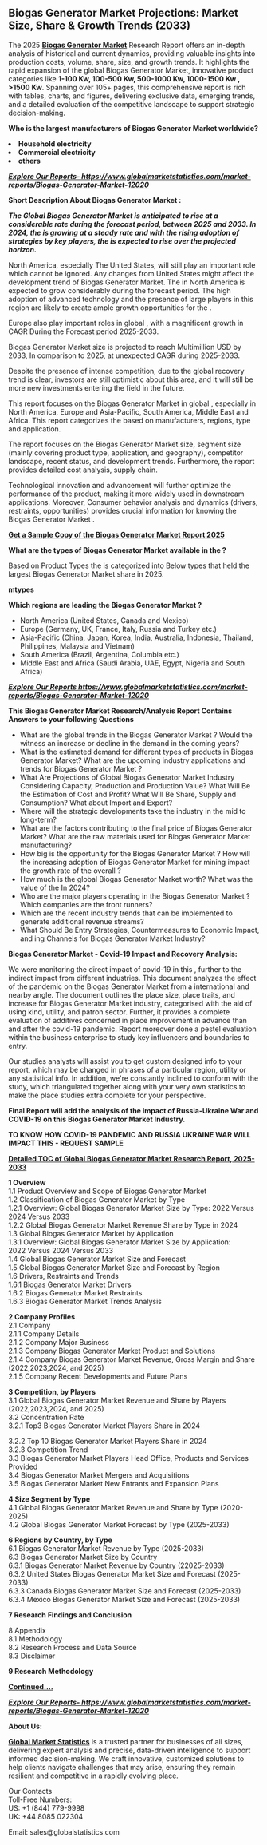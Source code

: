 <h2>Biogas Generator Market Projections: Market Size, Share & Growth Trends (2033)</h2><p>The 2025 <strong><a href="https://www.globalmarketstatistics.com/market-reports/Biogas-Generator-Market-12020">Biogas Generator Market</a></strong> Research Report offers an in-depth analysis of historical and current dynamics, providing valuable insights into production costs, volume, share, size, and growth trends. It highlights the rapid expansion of the global Biogas Generator Market, innovative product categories like <strong>1-100 Kw, 100-500 Kw, 500-1000 Kw, 1000-1500 Kw , >1500 Kw</strong>. Spanning over 105+ pages, this comprehensive report is rich with tables, charts, and figures, delivering exclusive data, emerging trends, and a detailed evaluation of the competitive landscape to support strategic decision-making.</p><p><strong>Who is the largest manufacturers of Biogas Generator Market worldwide?</strong></p><p><strong><li>Household electricity<li>Commercial electricity<li>others</strong></p><p><strong><em><a href="https://www.globalmarketstatistics.com/market-reports/Biogas-Generator-Market-12020">Explore Our Reports-&nbsp;https://www.globalmarketstatistics.com/market-reports/Biogas-Generator-Market-12020</a></em></strong></p><p><strong>Short Description About Biogas Generator Market :</strong></p><p><strong><em>The Global Biogas Generator Market is anticipated to rise at a considerable rate during the forecast period, between 2025 and 2033. In 2024, the is growing at a steady rate and with the rising adoption of strategies by key players, the is expected to rise over the projected horizon.</em></strong></p><p>North America, especially The United States, will still play an important role which cannot be ignored. Any changes from United States might affect the development trend of Biogas Generator Market. The in North America is expected to grow considerably during the forecast period. The high adoption of advanced technology and the presence of large players in this region are likely to create ample growth opportunities for the .</p><p>Europe also play important roles in global , with a magnificent growth in CAGR During the Forecast period 2025-2033.</p><p>Biogas Generator Market size is projected to reach Multimillion USD by 2033, In comparison to 2025, at unexpected CAGR during 2025-2033.</p><p>Despite the presence of intense competition, due to the global recovery trend is clear, investors are still optimistic about this area, and it will still be more new investments entering the field in the future.</p><p>This report focuses on the Biogas Generator Market in global , especially in North America, Europe and Asia-Pacific, South America, Middle East and Africa. This report categorizes the based on manufacturers, regions, type and application.</p><p>The report focuses on the Biogas Generator Market size, segment size (mainly covering product type, application, and geography), competitor landscape, recent status, and development trends. Furthermore, the report provides detailed cost analysis, supply chain.</p><p>Technological innovation and advancement will further optimize the performance of the product, making it more widely used in downstream applications. Moreover, Consumer behavior analysis and dynamics (drivers, restraints, opportunities) provides crucial information for knowing the Biogas Generator Market .</p><p><strong><a href="https://www.globalmarketstatistics.com/market-reports/Biogas-Generator-Market-12020">Get a Sample Copy of the Biogas Generator Market Report 2025</a></strong></p><p><strong>What are the types of Biogas Generator Market available in the ?</strong></p><p>Based on Product Types the is categorized into Below types that held the largest Biogas Generator Market share in 2025.</p><p><strong>mtypes</strong></p><p><strong>Which regions are leading the Biogas Generator Market ?</strong></p><ul><li>North America (United States, Canada and Mexico)</li><li>Europe (Germany, UK, France, Italy, Russia and Turkey etc.)</li><li>Asia-Pacific (China, Japan, Korea, India, Australia, Indonesia, Thailand, Philippines, Malaysia and Vietnam)</li><li>South America (Brazil, Argentina, Columbia etc.)</li><li>Middle East and Africa (Saudi Arabia, UAE, Egypt, Nigeria and South Africa)</li></ul><p><strong><em><a href="https://www.globalmarketstatistics.com/market-reports/Biogas-Generator-Market-12020">Explore Our Reports https://www.globalmarketstatistics.com/market-reports/Biogas-Generator-Market-12020</a></em></strong></p><p><strong>This Biogas Generator Market Research/Analysis Report Contains Answers to your following Questions</strong></p><ul><li>What are the global trends in the Biogas Generator Market ? Would the witness an increase or decline in the demand in the coming years?</li><li>What is the estimated demand for different types of products in Biogas Generator Market? What are the upcoming industry applications and trends for Biogas Generator Market ?</li><li>What Are Projections of Global Biogas Generator Market Industry Considering Capacity, Production and Production Value? What Will Be the Estimation of Cost and Profit? What Will Be Share, Supply and Consumption? What about Import and Export?</li><li>Where will the strategic developments take the industry in the mid to long-term?</li><li>What are the factors contributing to the final price of Biogas Generator Market? What are the raw materials used for Biogas Generator Market manufacturing?</li><li>How big is the opportunity for the Biogas Generator Market ? How will the increasing adoption of Biogas Generator Market for mining impact the growth rate of the overall ?</li><li>How much is the global Biogas Generator Market worth? What was the value of the In 2024?</li><li>Who are the major players operating in the Biogas Generator Market ? Which companies are the front runners?</li><li>Which are the recent industry trends that can be implemented to generate additional revenue streams?</li><li>What Should Be Entry Strategies, Countermeasures to Economic Impact, and ing Channels for Biogas Generator Market Industry?</li></ul><p><strong>Biogas Generator Market - Covid-19 Impact and Recovery Analysis:</strong></p><p>We were monitoring the direct impact of covid-19 in this , further to the indirect impact from different industries. This document analyzes the effect of the pandemic on the Biogas Generator Market from a international and nearby angle. The document outlines the place size, place traits, and increase for Biogas Generator Market industry, categorised with the aid of using kind, utility, and patron sector. Further, it provides a complete evaluation of additives concerned in place improvement in advance than and after the covid-19 pandemic. Report moreover done a pestel evaluation within the business enterprise to study key influencers and boundaries to entry.</p><p>Our studies analysts will assist you to get custom designed info to your report, which may be changed in phrases of a particular region, utility or any statistical info. In addition, we're constantly inclined to conform with the study, which triangulated together along with your very own statistics to make the place studies extra complete for your perspective.</p><p><strong>Final Report will add the analysis of the impact of Russia-Ukraine War and COVID-19 on this Biogas Generator Market Industry.</strong></p><p><strong>TO KNOW HOW COVID-19 PANDEMIC AND RUSSIA UKRAINE WAR WILL IMPACT THIS - REQUEST SAMPLE</strong></p><p><strong><a href="https://www.globalmarketstatistics.com/market-reports/Biogas-Generator-Market-12020">Detailed TOC of Global Biogas Generator Market Research Report, 2025-2033</a></strong></p><p><strong>1 Overview</strong><br /> 1.1 Product Overview and Scope of Biogas Generator Market<br /> 1.2 Classification of Biogas Generator Market by Type<br /> 1.2.1 Overview: Global Biogas Generator Market Size by Type: 2022 Versus 2024 Versus 2033<br /> 1.2.2 Global Biogas Generator Market Revenue Share by Type in 2024<br /> 1.3 Global Biogas Generator Market by Application<br /> 1.3.1 Overview: Global Biogas Generator Market Size by Application: 2022&nbsp;Versus 2024 Versus 2033<br /> 1.4 Global Biogas Generator Market Size and Forecast<br /> 1.5 Global Biogas Generator Market Size and Forecast by Region<br /> 1.6 Drivers, Restraints and Trends<br /> 1.6.1 Biogas Generator Market Drivers<br /> 1.6.2 Biogas Generator Market Restraints<br /> 1.6.3 Biogas Generator Market Trends Analysis</p><p><strong>2 Company Profiles</strong><br /> 2.1 Company<br /> 2.1.1 Company Details<br /> 2.1.2 Company Major Business<br /> 2.1.3 Company Biogas Generator Market Product and Solutions<br /> 2.1.4 Company Biogas Generator Market Revenue, Gross Margin and Share (2022,2023,2024, and 2025)<br /> 2.1.5 Company Recent Developments and Future Plans</p><p><strong>3 Competition, by Players</strong><br /> 3.1 Global Biogas Generator Market Revenue and Share by Players (2022,2023,2024, and 2025)<br /> 3.2 Concentration Rate<br /> 3.2.1 Top3 Biogas Generator Market Players Share in 2024</p><p>3.2.2 Top 10 Biogas Generator Market Players Share in 2024<br /> 3.2.3 Competition Trend<br /> 3.3 Biogas Generator Market Players Head Office, Products and Services Provided<br /> 3.4 Biogas Generator Market Mergers and Acquisitions<br /> 3.5 Biogas Generator Market New Entrants and Expansion Plans</p><p><strong>4 Size Segment by Type</strong><br /> 4.1 Global Biogas Generator Market Revenue and Share by Type (2020-2025)<br /> 4.2 Global Biogas Generator Market Forecast by Type (2025-2033)</p><p><strong>6 Regions by Country, by Type</strong><br /> 6.1 Biogas Generator Market Revenue by Type (2025-2033)<br /> 6.3 Biogas Generator Market Size by Country<br /> 6.3.1 Biogas Generator Market Revenue by Country (22025-2033)<br /> 6.3.2 United States Biogas Generator Market Size and Forecast (2025-2033)<br /> 6.3.3 Canada Biogas Generator Market Size and Forecast (2025-2033)<br /> 6.3.4 Mexico Biogas Generator Market Size and Forecast (2025-2033)</p><p><strong>7 Research Findings and Conclusion</strong></p><p>8 Appendix<br /> 8.1 Methodology<br /> 8.2 Research Process and Data Source<br /> 8.3 Disclaimer</p><p><strong>9 Research Methodology</strong></p><p><strong><a href="https://www.globalmarketstatistics.com/market-reports/Biogas-Generator-Market-12020">Continued&hellip;.</a></strong></p><p><strong><em><a href="https://www.globalmarketstatistics.com/market-reports/Biogas-Generator-Market-12020">Explore Our Reports-&nbsp;https://www.globalmarketstatistics.com/market-reports/Biogas-Generator-Market-12020</a></em></strong></p><p><strong>About Us:</strong></p><p><strong><a href="https://www.globalmarketstatistics.com/">Global Market Statistics</a></strong> is a trusted partner for businesses of all sizes, delivering expert analysis and precise, data-driven intelligence to support informed decision-making. We craft innovative, customized solutions to help clients navigate challenges that may arise, ensuring they remain resilient and competitive in a rapidly evolving place.</p><p>Our Contacts<br /> Toll-Free Numbers:<br /> US: +1 (844) 779-9998<br /> UK: +44 8085 022304</p><p>Email: sales@globalstatistics.com</p>
